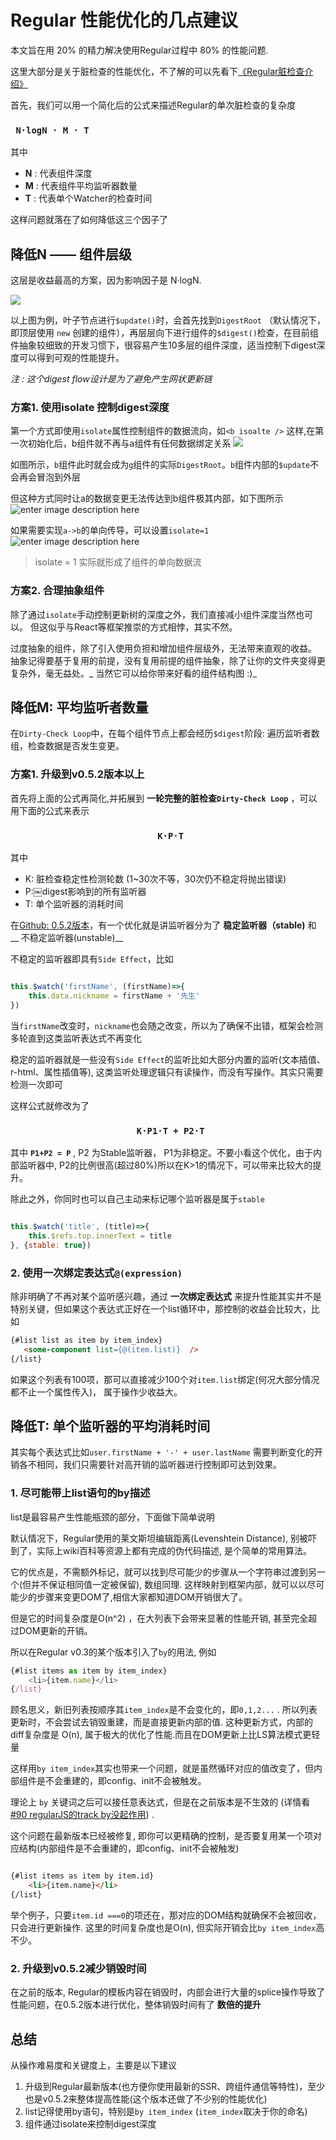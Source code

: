 # Regular 性能优化的几点建议

本文旨在用 20% 的精力解决使用Regular过程中 80% 的性能问题. 

这里大部分是关于脏检查的性能优化，不了解的可以先看下[《Regular脏检查介绍》](../basic/data-binding.md#dirty)


首先，我们可以用一个简化后的公式来描述Regular的单次脏检查的复杂度

### <code align=center >   N·logN · M · T   </code>

其中
- **N** :  代表组件深度
- **M** : 代表组件平均监听器数量
- **T**  : 代表单个Watcher的检查时间 

这样问题就落在了如何降低这三个因子了

## 降低N —— 组件层级

这层是收益最高的方案，因为影响因子是 N·logN.

![](http://p1.music.126.net/1jKdy2gjgJ_-AGih_OJPIQ==/109951163211165405.png)

以上图为例，叶子节点进行`$update()`时，会首先找到`DigestRoot` （默认情况下，即顶层使用 `new` 创建的组件），再层层向下进行组件的`$digest()`检查，在目前组件抽象较细致的开发习惯下，很容易产生10多层的组件深度，适当控制下digest深度可以得到可观的性能提升。

_注 : 这个digest flow设计是为了避免产生网状更新链_


### 方案1. 使用isolate 控制digest深度 

第一个方式即使用`isolate`属性控制组件的数据流向，如`<b isoalte />` 这样,在第一次初始化后，b组件就不再与a组件有任何数据绑定关系
![](http://p1.music.126.net/eooSITVC5hT4s47XqGGl1g==/109951163211169623.png)

如图所示，`b`组件此时就会成为`g`组件的实际`DigestRoot`。`b`组件内部的`$update`不会再会冒泡到外层

但这种方式同时让a的数据变更无法传达到b组件极其内部，如下图所示
![enter image description here](http://p1.music.126.net/Q7rxGKxnvSDEAg_TIvR5vA==/109951163211175332.png) 

如果需要实现`a->b`的单向传导，可以设置`isolate=1`
![enter image description here](http://p1.music.126.net/XrXdN3qrNOY6oERisrJjLQ==/109951163211192124.png) 

> isolate = 1 实际就形成了组件的单向数据流

### 方案2. 合理抽象组件

除了通过`isolate`手动控制更新树的深度之外，我们直接减小组件深度当然也可以。 但这似乎与React等框架推崇的方式相悖，其实不然。

过度抽象的组件，除了引入使用负担和增加组件层级外，无法带来直观的收益。 抽象记得要基于复用的前提，没有复用前提的组件抽象，除了让你的文件夹变得更复杂外，毫无益处。_ 当然它可以给你带来好看的组件结构图 :)_


## 降低M: 平均监听者数量

在`Dirty-Check Loop`中，在每个组件节点上都会经历`$digest`阶段: 遍历监听者数组，检查数据是否发生变更。

### 方案1. 升级到v0.5.2版本以上

首先将上面的公式再简化,并拓展到 __一轮完整的脏检查`Dirty-Check Loop`__ ，可以用下面的公式来表示

###  <p align=center >  ` K·P·T`   </p>

其中

- K: 脏检查稳定性检测轮数  (1~30次不等，30次仍不稳定将抛出错误)
- P:￼digest影响到的所有监听器
- T: 单个监听器的消耗时间

在[Github: 0.5.2版本](https://github.com/regularjs/regular/issues/129)，有一个优化就是讲监听器分为了 __稳定监听器（stable)__  和  __ 不稳定监听器(unstable)__

不稳定的监听器即具有`Side Effect`，比如

```javascript   

this.$watch('firstName', (firstName)=>{
    this.data.nickname = firstName + '先生'
})
```

当`firstName`改变时，`nickname`也会随之改变，所以为了确保不出错，框架会检测多轮直到这类监听表达式不再变化

稳定的监听器就是一些没有`Side Effect`的监听比如大部分内置的监听(文本插值、r-html、属性插值等), 这类监听处理逻辑只有读操作，而没有写操作。其实只需要检测一次即可

这样公式就修改为了

### <p align=center >  ` K·P1·T + P2·T`   </p>

其中 __`P1+P2 = P`__ , P2 为Stable监听器， P1为非稳定。不要小看这个优化，由于内部监听器中, P2的比例很高(超过80%)所以在K>1的情况下，可以带来比较大的提升。


除此之外，你同时也可以自己主动来标记哪个监听器是属于`stable`

```js

this.$watch('title', (title)=>{
    this.$refs.top.innerText = title
}, {stable: true})

```

### 2. 使用一次绑定表达式`@(expression)`

除非明确了不再对某个监听感兴趣，通过 __一次绑定表达式__ 来提升性能其实并不是特别关键，但如果这个表达式正好在一个list循环中，那控制的收益会比较大，比如

```html 
{#list list as item by item_index}
   <some-component list={@(item.list)}  />
{/list}
```

如果这个列表有100项，那可以直接减少100个对`item.list`绑定(何况大部分情况都不止一个属性传入)， 属于操作少收益大。

## 降低T:  单个监听器的平均消耗时间

其实每个表达式比如`user.firstName + '-' + user.lastName` 需要判断变化的开销各不相同，我们只需要针对高开销的监听器进行控制即可达到效果。

### 1. 尽可能带上list语句的by描述

list是最容易产生性能瓶颈的部分，下面做下简单说明

默认情况下，Regular使用的莱文斯坦编辑距离(Levenshtein Distance), 别被吓到了，实际上wiki百科等资源上都有完成的伪代码描述, 是个简单的常用算法。

它的优点是，不需额外标记，就可以找到尽可能少的步骤从一个字符串过渡到另一个(但并不保证相同值一定被保留), 数组同理. 这样映射到框架内部，就可以以尽可能少的步骤来变更DOM了,相信大家都知道DOM开销很大了。

但是它的时间复杂度是O(n^2) ，在大列表下会带来显著的性能开销, 甚至完全超过DOM更新的开销。


所以在Regular v0.3的某个版本引入了`by`的用法, 例如

```js
{#list items as item by item_index}
    <li>{item.name}</li>
{/list}
```

顾名思义，新旧列表按顺序其`item_index`是不会变化的，即`0,1,2...` . 所以列表更新时，不会尝试去销毁重建，而是直接更新内部的值. 这种更新方式，内部的diff复杂度是  O(n), 属于极大的优化了性能.而且在DOM更新上比LS算法模式更轻量

这样用`by item_index`其实也带来一个问题，就是虽然循环对应的值改变了，但内部组件是不会重建的，即config、init不会被触发。

理论上 `by` 关键词之后可以接任意表达式，但是在之前版本是不生效的 (详情看[#90 regularJS的track by没起作用](https://github.com/regularjs/regular/issues/90))  .

这个问题在最新版本已经被修复, 即你可以更精确的控制，是否要复用某一个项对应结构(内部组件是不会重建的，即config、init不会被触发)

```html

{#list items as item by item.id}
    <li>{item.name}</li>
{/list}
```

举个例子，只要`item.id ===0`的项还在，那对应的DOM结构就确保不会被回收，只会进行更新操作. 这里的时间复杂度也是O(n), 但实际开销会比`by item_index`高不少。



### 2. 升级到v0.5.2减少销毁时间

在之前的版本, Regular的模板内容在销毁时，内部会进行大量的splice操作导致了性能问题，在0.5.2版本进行优化，整体销毁时间有了 __数倍的提升__




## 总结

从操作难易度和关键度上，主要是以下建议

1. 升级到Regular最新版本(也方便你使用最新的SSR、跨组件通信等特性)，至少也是v0.5.2来整体提高性能(这个版本还做了不少别的性能优化)
2. list记得使用by语句，特别是`by item_index` (`item_index`取决于你的命名)
3. 组件通过isolate来控制digest深度
